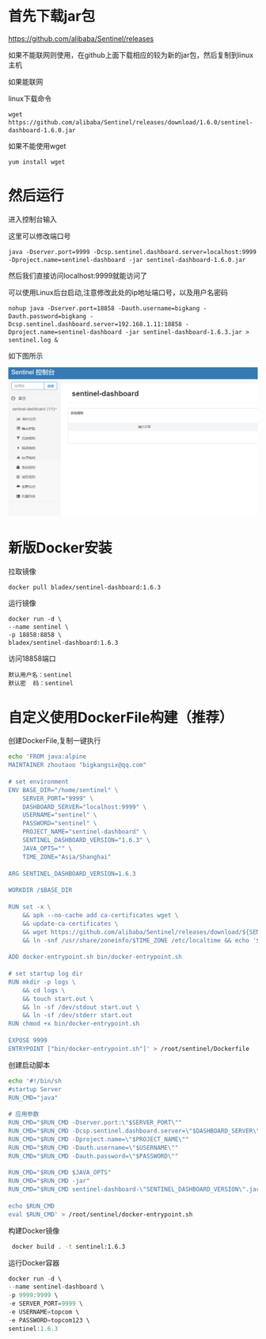 # 首先下载jar包

https://github.com/alibaba/Sentinel/releases

如果不能联网则使用，在github上面下载相应的较为新的jar包，然后复制到linux主机

如果能联网

linux下载命令

```
wget https://github.com/alibaba/Sentinel/releases/download/1.6.0/sentinel-dashboard-1.6.0.jar
```

如果不能使用wget

```
yum install wget
```



# 然后运行

进入控制台输入

这里可以修改端口号

```
java -Dserver.port=9999 -Dcsp.sentinel.dashboard.server=localhost:9999 -Dproject.name=sentinel-dashboard -jar sentinel-dashboard-1.6.0.jar
```

然后我们直接访问localhost:9999就能访问了

可以使用Linux后台启动,注意修改此处的ip地址端口号，以及用户名密码

```
nohup java -Dserver.port=18858 -Dauth.username=bigkang -Dauth.password=bigkang -Dcsp.sentinel.dashboard.server=192.168.1.11:18858 -Dproject.name=sentinel-dashboard -jar sentinel-dashboard-1.6.3.jar > sentinel.log &

```

如下图所示

![](img\Sentinel-Dashboard.png)

# 新版Docker安装

拉取镜像

```sh
docker pull bladex/sentinel-dashboard:1.6.3
```

运行镜像

```
docker run -d \
--name sentinel \
-p 18858:8858 \
bladex/sentinel-dashboard:1.6.3
```

访问18858端口

```
默认用户名：sentinel
默认密  码：sentinel
```

# 自定义使用DockerFile构建（推荐）

创建DockerFile,复制一键执行

```sh
echo 'FROM java:alpine
MAINTAINER zhoutaoo "bigkangsix@qq.com"

# set environment
ENV BASE_DIR="/home/sentinel" \
    SERVER_PORT="9999" \
    DASHBOARD_SERVER="localhost:9999" \
    USERNAME="sentinel" \
    PASSWORD="sentinel" \
    PROJECT_NAME="sentinel-dashboard" \
    SENTINEL_DASHBOARD_VERSION="1.6.3" \
    JAVA_OPTS="" \
    TIME_ZONE="Asia/Shanghai"

ARG SENTINEL_DASHBOARD_VERSION=1.6.3

WORKDIR /$BASE_DIR

RUN set -x \
    && apk --no-cache add ca-certificates wget \
    && update-ca-certificates \
    && wget https://github.com/alibaba/Sentinel/releases/download/${SENTINEL_DASHBOARD_VERSION}/sentinel-dashboard-${SENTINEL_DASHBOARD_VERSION}.jar -P $BASE_DIR \
    && ln -snf /usr/share/zoneinfo/$TIME_ZONE /etc/localtime && echo '$TIME_ZONE' > /etc/timezone

ADD docker-entrypoint.sh bin/docker-entrypoint.sh

# set startup log dir
RUN mkdir -p logs \
	&& cd logs \
	&& touch start.out \
	&& ln -sf /dev/stdout start.out \
	&& ln -sf /dev/stderr start.out
RUN chmod +x bin/docker-entrypoint.sh

EXPOSE 9999
ENTRYPOINT ["bin/docker-entrypoint.sh"]' > /root/sentinel/Dockerfile
```

创建启动脚本

```sh
echo '#!/bin/sh
#startup Server
RUN_CMD="java"

# 应用参数
RUN_CMD="$RUN_CMD -Dserver.port:\"$SERVER_PORT\""
RUN_CMD="$RUN_CMD -Dcsp.sentinel.dashboard.server=\"$DASHBOARD_SERVER\""
RUN_CMD="$RUN_CMD -Dproject.name=\"$PROJECT_NAME\""
RUN_CMD="$RUN_CMD -Dauth.username=\"$USERNAME\""
RUN_CMD="$RUN_CMD -Dauth.password=\"$PASSWORD\""

RUN_CMD="$RUN_CMD $JAVA_OPTS"
RUN_CMD="$RUN_CMD -jar"
RUN_CMD="$RUN_CMD sentinel-dashboard-\"SENTINEL_DASHBOARD_VERSION\".jar"

echo $RUN_CMD
eval $RUN_CMD' > /root/sentinel/docker-entrypoint.sh
```

构建Docker镜像

```sh
 docker build . -t sentinel:1.6.3
```

运行Docker容器

```java
docker run -d \
--name sentinel-dashboard \
-p 9999:9999 \
-e SERVER_PORT=9999 \
-e USERNAME=topcom \
-e PASSWORD=topcom123 \
sentinel:1.6.3
```

